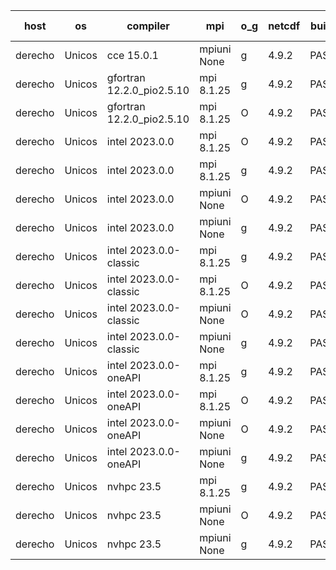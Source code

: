

| host     | os       | compiler                              | mpi                      | o_g        | netcdf        | build       | u_pass          | u_fail          | s_pass            | s_fail            | e_pass             | e_fail             | nuopc_pass       | nuopc_fail       | artifacts link          |
|----------|----------|---------------------------------------|--------------------------|------------|---------------|-------------|-----------------|-----------------|-------------------|-------------------|--------------------|--------------------|------------------|------------------|-------------------------|
| derecho | Unicos | cce 15.0.1 | mpiuni None  | g | 4.9.2  | PASS | None | None | None | None | None | None | None | None | <a href="https://github.com/esmf-org/esmf-test-artifacts/tree/7811186f0230e9139659d8088bc4783ccac85edb/feature_devList/cce/15.0.1/g/mpiuni/None" target="_blank">7811186</a> | 
| derecho | Unicos | gfortran 12.2.0_pio2.5.10 | mpi 8.1.25  | g | 4.9.2  | PASS | 14080 | 0 | 49 | 0 | 81 | 0 | 47 | 0 | <a href="https://github.com/esmf-org/esmf-test-artifacts/tree/5dadf316f3dfc61d45a9eb2d43d213ea87dc002b/feature_devList/gfortran/12.2.0_pio2.5.10/g/mpi/8.1.25" target="_blank">5dadf31</a> | 
| derecho | Unicos | gfortran 12.2.0_pio2.5.10 | mpi 8.1.25  | O | 4.9.2  | PASS | 14080 | 0 | 49 | 0 | 81 | 0 | 47 | 0 | <a href="https://github.com/esmf-org/esmf-test-artifacts/tree/f9ef86d9fd17536b7e1a1314435f144163da171a/feature_devList/gfortran/12.2.0_pio2.5.10/O/mpi/8.1.25" target="_blank">f9ef86d</a> | 
| derecho | Unicos | intel 2023.0.0 | mpi 8.1.25  | O | 4.9.2  | PASS | 14080 | 0 | 49 | 0 | 81 | 0 | 47 | 0 | <a href="https://github.com/esmf-org/esmf-test-artifacts/tree/a0ccfd09f5d6ac3a6d09e2fb4e21f585852a2802/feature_devList/intel/2023.0.0/O/mpi/8.1.25" target="_blank">a0ccfd0</a> | 
| derecho | Unicos | intel 2023.0.0 | mpi 8.1.25  | g | 4.9.2  | PASS | 14080 | 0 | 49 | 0 | 81 | 0 | 47 | 0 | <a href="https://github.com/esmf-org/esmf-test-artifacts/tree/5cba0a82c52cfed291a0979f3b705aeffbf8c72e/feature_devList/intel/2023.0.0/g/mpi/8.1.25" target="_blank">5cba0a8</a> | 
| derecho | Unicos | intel 2023.0.0 | mpiuni None  | O | 4.9.2  | PASS | 12423 | 0 | 8 | 0 | 44 | 0 | None | None | <a href="https://github.com/esmf-org/esmf-test-artifacts/tree/f93761145b5f7329ba2c35fe4e0aa35ecd8a3ba5/feature_devList/intel/2023.0.0/O/mpiuni/None" target="_blank">f937611</a> | 
| derecho | Unicos | intel 2023.0.0 | mpiuni None  | g | 4.9.2  | PASS | 12423 | 0 | 8 | 0 | 44 | 0 | None | None | <a href="https://github.com/esmf-org/esmf-test-artifacts/tree/6c24b8558da7710d36423a1932e418b376fc3027/feature_devList/intel/2023.0.0/g/mpiuni/None" target="_blank">6c24b85</a> | 
| derecho | Unicos | intel 2023.0.0-classic | mpi 8.1.25  | g | 4.9.2  | PASS | 14080 | 0 | 49 | 0 | 81 | 0 | 47 | 0 | <a href="https://github.com/esmf-org/esmf-test-artifacts/tree/c5dde2241f6649c1b6eec84472087e3b013ef5ba/feature_devList/intel/2023.0.0-classic/g/mpi/8.1.25" target="_blank">c5dde22</a> | 
| derecho | Unicos | intel 2023.0.0-classic | mpi 8.1.25  | O | 4.9.2  | PASS | 14080 | 0 | 49 | 0 | 81 | 0 | 47 | 0 | <a href="https://github.com/esmf-org/esmf-test-artifacts/tree/7a6afe97a86ef8c2cd441c86453af562e90d16a5/feature_devList/intel/2023.0.0-classic/O/mpi/8.1.25" target="_blank">7a6afe9</a> | 
| derecho | Unicos | intel 2023.0.0-classic | mpiuni None  | O | 4.9.2  | PASS | 12423 | 0 | 8 | 0 | 44 | 0 | None | None | <a href="https://github.com/esmf-org/esmf-test-artifacts/tree/f21221d963385bffa5ad98c2557d142bcbccc12b/feature_devList/intel/2023.0.0-classic/O/mpiuni/None" target="_blank">f21221d</a> | 
| derecho | Unicos | intel 2023.0.0-classic | mpiuni None  | g | 4.9.2  | PASS | 12423 | 0 | 8 | 0 | 44 | 0 | None | None | <a href="https://github.com/esmf-org/esmf-test-artifacts/tree/4ea25a05901bd39c867e8bea23dcccf8bb1ca451/feature_devList/intel/2023.0.0-classic/g/mpiuni/None" target="_blank">4ea25a0</a> | 
| derecho | Unicos | intel 2023.0.0-oneAPI | mpi 8.1.25  | g | 4.9.2  | PASS | 14080 | 0 | 49 | 0 | 81 | 0 | 46 | 1 | <a href="https://github.com/esmf-org/esmf-test-artifacts/tree/4f2165e649682fa1e20d7556c0c5d6a784d4fec7/feature_devList/intel/2023.0.0-oneAPI/g/mpi/8.1.25" target="_blank">4f2165e</a> | 
| derecho | Unicos | intel 2023.0.0-oneAPI | mpi 8.1.25  | O | 4.9.2  | PASS | 14080 | 0 | 48 | 1 | 81 | 0 | 37 | 10 | <a href="https://github.com/esmf-org/esmf-test-artifacts/tree/011be072706ed3c6c8a96b51283273a8fac4493f/feature_devList/intel/2023.0.0-oneAPI/O/mpi/8.1.25" target="_blank">011be07</a> | 
| derecho | Unicos | intel 2023.0.0-oneAPI | mpiuni None  | O | 4.9.2  | PASS | 12423 | 0 | 8 | 0 | 44 | 0 | None | None | <a href="https://github.com/esmf-org/esmf-test-artifacts/tree/210c14d8499fce1aba4cf94d1cfa91d0a4453b52/feature_devList/intel/2023.0.0-oneAPI/O/mpiuni/None" target="_blank">210c14d</a> | 
| derecho | Unicos | intel 2023.0.0-oneAPI | mpiuni None  | g | 4.9.2  | PASS | 12423 | 0 | 8 | 0 | 44 | 0 | None | None | <a href="https://github.com/esmf-org/esmf-test-artifacts/tree/fdaa015ffddbf5448ca73cd831ffc9ef45600455/feature_devList/intel/2023.0.0-oneAPI/g/mpiuni/None" target="_blank">fdaa015</a> | 
| derecho | Unicos | nvhpc 23.5 | mpi 8.1.25  | g | 4.9.2  | PASS | None | None | None | None | None | None | None | None | <a href="https://github.com/esmf-org/esmf-test-artifacts/tree/dc2c043909b47f31991cd76ef72109141c7df44b/feature_devList/nvhpc/23.5/g/mpi/8.1.25" target="_blank">dc2c043</a> | 
| derecho | Unicos | nvhpc 23.5 | mpiuni None  | O | 4.9.2  | PASS | None | None | None | None | None | None | None | None | <a href="https://github.com/esmf-org/esmf-test-artifacts/tree/7b8c6451a70b0571e9daf3bb6412c832df179f8b/feature_devList/nvhpc/23.5/O/mpiuni/None" target="_blank">7b8c645</a> | 
| derecho | Unicos | nvhpc 23.5 | mpiuni None  | g | 4.9.2  | PASS | None | None | None | None | None | None | None | None | <a href="https://github.com/esmf-org/esmf-test-artifacts/tree/c1cb355b7e0ca3ce5fa1488d6977be2cef6e3df1/feature_devList/nvhpc/23.5/g/mpiuni/None" target="_blank">c1cb355</a> | 

